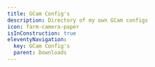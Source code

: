 ```yaml
---
title: GCam Config's
description: Directory of my own GCam configs
icon: farm-camera-paper
isInConstruction: true
eleventyNavigation:
  key: GCam Config's
  parent: Downloads
---
```


